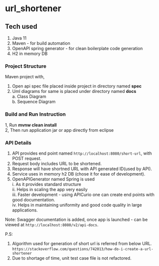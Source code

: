 # url_shortener

## Tech used
1. Java 11  
2. Maven - for build automation  
3. OpenAPI spring generator - for clean boilerplate code generation  
4. H2 in memory DB

### Project Structure
Maven project with, 
1. Open api spec file placed inside project in directory named __spec__
2. Uml diagrams for same is placed under directory named __docs__  
    a. Class Diagram  
    b. Sequence Diagram

### Build and Run Instruction
1, Run __mvnw clean install__  
2, Then run application jar or app directly from eclipse

### API Details

1. API provides end point named `http://localhost:8080/short-url`, with POST request.  
2. Request body includes URL to be shortened.  
3. Response will have shortned URL with API generated ID(used by API).  
4. Service uses in memory h2 DB (chose it for ease of development).  
5. OpenAPIGenerator named Spring is used  
    i. As it provides standard structure  
    ii. Helps in scaling the app very easily  
    iii. Faster development - using APICurio one can create end points with good documentation.  
    iv. Helps in maintaining uniformity and good code quality in large applications.

Note: Swagger documentation is added, once app is launched - can be viewed at `http://localhost:8080/v2/api-docs`.  


P.S: 
1. Algorithm used for generation of short url is referred from below URL.
`https://stackoverflow.com/questions/742013/how-do-i-create-a-url-shortener`  
2. Due to shortage of time, unit test case file is not refactored.
